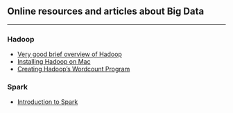 ## Online resources and articles about Big Data

---

### Hadoop

<ul>
  <li><a href="https://www.youtube.com/watch?v=xWgdny19yQ4">Very good brief overview of Hadoop</a></li>
  <li><a href="https://amodernstory.com/2014/09/23/installing-hadoop-on-mac-osx-yosemite/">Installing Hadoop on Mac</a></li>
  <li><a href="https://amodernstory.com/2014/09/23/hadoop-on-mac-osx-yosemite-part-2/">Creating Hadoop’s Wordcount Program</a></li>
</ul>  


### Spark

<ul>
  <li><a href="http://www.infoq.com/articles/apache-spark-introduction">Introduction to Spark</a></li>
</ul>  

